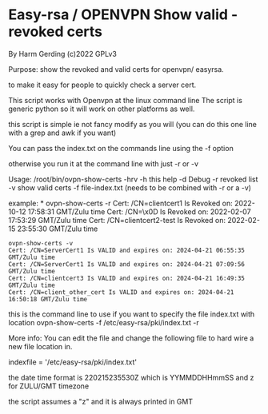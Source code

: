 # Easy-rsa / OPENVPN Show valid - revoked certs
By Harm Gerding (c)2022 GPLv3

Purpose: show the revoked and valid certs for openvpn/ easyrsa.

to make it easy for people to quickly check a server cert.

This script works with Openvpn at the linux command line 
    The script is generic python so it will work on other platforms as well.

this script is simple ie not fancy modify as you will (you can do this one line with a grep and awk if you want)

You can pass the index.txt on the commands line using the -f option

otherwise you run it at the command line with just -r or -v

Usage: /root/bin/ovpn-show-certs -hrv
-h this help
-d Debug
-r revoked list
-v show valid certs
-f file-index.txt (needs to be combined with -r or a -v)

example:
    * ovpn-show-certs -r
    Cert: /CN=clientcert1 Is Revoked on: 2022-10-12 17:58:31 GMT/Zulu time
    Cert: /CN=\x0D Is Revoked on: 2022-02-07 17:53:29 GMT/Zulu time
    Cert: /CN=clientcert2-test Is Revoked on: 2022-02-15 23:55:30 GMT/Zulu time

    ovpn-show-certs -v
    Cert: /CN=ServerCert1 Is VALID and expires on: 2024-04-21 06:55:35 GMT/Zulu time
    Cert: /CN=ServerCert1 Is VALID and expires on: 2024-04-21 07:09:56 GMT/Zulu time
    Cert: /CN=clientcert3 Is VALID and expires on: 2024-04-21 16:49:35 GMT/Zulu time
    Cert: /CN=client_other_cert Is VALID and expires on: 2024-04-21 16:50:18 GMT/Zulu time

this is the command line to use if you want to specify the file index.txt with location
ovpn-show-certs -f /etc/easy-rsa/pki/index.txt -r

More info:
You can edit the file and change the following file to hard wire a new file location in.

indexfile = '/etc/easy-rsa/pki/index.txt'

the date time format is
220215235530Z which is YYMMDDHHmmSS and z for ZULU/GMT timezone 

the script assumes a "z" and it is always printed in GMT

